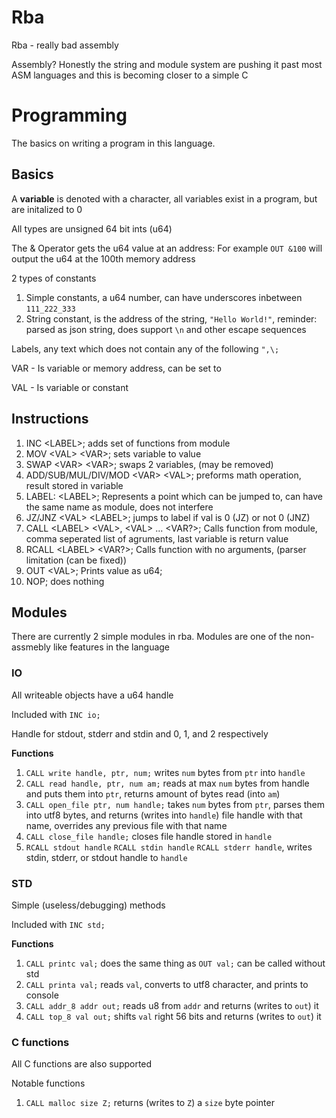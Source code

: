 # Rba
Rba - really bad assembly

Assembly? Honestly the string and module system are pushing it past most ASM languages and this is becoming closer to a simple C

# Programming
The basics on writing a program in this language.

## Basics
A **variable** is denoted with a character, all variables exist in a program, but are initalized to 0

All types are unsigned 64 bit ints (u64)

The & Operator gets the u64 value at an address: 
For example `OUT &100` will output the u64 at the 100th memory address

2 types of constants
1. Simple constants, a u64 number, can have underscores inbetween `111_222_333`
2. String constant, is the address of the string, `"Hello World!"`, reminder: parsed as json string, does support `\n` and other escape sequences

Labels, any text which does not contain any of the following `",\;` 

VAR - Is variable or memory address, can be set to

VAL - Is variable or constant

## Instructions
1) INC \<LABEL\>; adds set of functions from module
2) MOV \<VAL\> \<VAR\>; sets variable to value
3) SWAP \<VAR\> \<VAR\>; swaps 2 variables, (may be removed)
4) ADD/SUB/MUL/DIV/MOD \<VAR\> \<VAL\>; preforms math operation, result stored in variable
5) LABEL: \<LABEL\>; Represents a point which can be jumped to, can have the same name as module, does not interfere
6) JZ/JNZ \<VAL\> \<LABEL\>; jumps to label if val is 0 (JZ) or not 0 (JNZ)
7) CALL \<LABEL\> \<VAL\>, \<VAL\> ... \<VAR?\>; Calls function from module, comma seperated list of agruments, last variable is return value
8) RCALL \<LABEL\> <VAR?>; Calls function with no arguments, (parser limitation (can be fixed))
9) OUT \<VAL\>; Prints value as u64;
10) NOP; does nothing

## Modules
There are currently 2 simple modules in rba.
Modules are one of the non-assmebly like features in the language

### IO
All writeable objects have a u64 handle

Included with `INC io;`

Handle for stdout, stderr and stdin and 0, 1, and 2 respectively

**Functions**
1. `CALL write handle, ptr, num;` writes `num` bytes from `ptr` into `handle`
2. `CALL read handle, ptr, num am;` reads at max `num` bytes from handle and puts them into `ptr`, returns amount of bytes read (into `am`)
3. `CALL open_file ptr, num handle;` takes `num` bytes from `ptr`, parses them into utf8 bytes, and returns (writes into `handle`) file handle with that name, overrides any previous file with that name
4. `CALL close_file handle;` closes file handle stored in `handle`
5. `RCALL stdout handle` `RCALL stdin handle` `RCALL stderr handle`, writes stdin, stderr, or stdout handle to `handle`

### STD
Simple (useless/debugging) methods

Included with `INC std;`

**Functions**
1. `CALL printc val;` does the same thing as `OUT val;` can be called without std
2. `CALL printa val;` reads `val`, converts to utf8 character, and prints to console
3. `CALL addr_8 addr out;` reads u8 from `addr` and returns (writes to `out`) it
4. `CALL top_8 val out;` shifts `val` right 56 bits and returns (writes to `out`) it


### C functions
All C functions are also supported

Notable functions
1. `CALL malloc size Z;` returns (writes to `Z`) a `size` byte pointer
